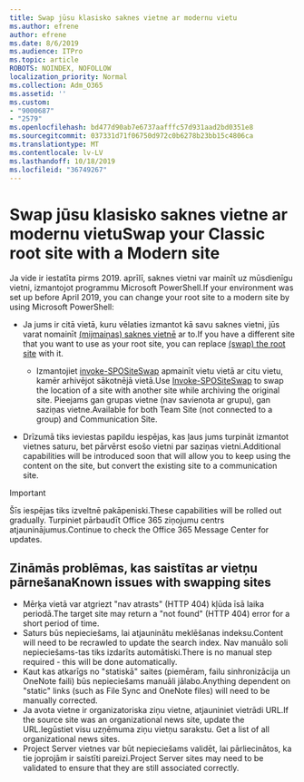 ```yaml
---
title: Swap jūsu klasisko saknes vietne ar modernu vietu
ms.author: efrene
author: efrene
ms.date: 8/6/2019
ms.audience: ITPro
ms.topic: article
ROBOTS: NOINDEX, NOFOLLOW
localization_priority: Normal
ms.collection: Adm_O365
ms.assetid: ''
ms.custom:
- "9000687"
- "2579"
ms.openlocfilehash: bd477d90ab7e6737aafffc57d931aad2bd0351e8
ms.sourcegitcommit: 037331d71f06750d972c0b6278b23bb15c4806ca
ms.translationtype: MT
ms.contentlocale: lv-LV
ms.lasthandoff: 10/18/2019
ms.locfileid: "36749267"
---
```

# <a name="swap-your-classic-root-site-with-a-modern-site"></a><span data-ttu-id="ddf3e-102">Swap jūsu klasisko saknes vietne ar modernu vietu</span><span class="sxs-lookup"><span data-stu-id="ddf3e-102">Swap your Classic root site with a Modern site</span></span>

<span data-ttu-id="ddf3e-103">Ja vide ir iestatīta pirms 2019. aprīlī, saknes vietni var mainīt uz mūsdienīgu vietni, izmantojot programmu Microsoft PowerShell.</span><span class="sxs-lookup"><span data-stu-id="ddf3e-103">If your environment was set up before April 2019, you can change your root site to a modern site by using Microsoft PowerShell:</span></span>

- <span data-ttu-id="ddf3e-104">Ja jums ir citā vietā, kuru vēlaties izmantot kā savu saknes vietni, jūs varat nomainīt [(mijmaiņas) saknes vietnē](https://docs.microsoft.com/sharepoint/modern-root-site) ar to.</span><span class="sxs-lookup"><span data-stu-id="ddf3e-104">If you have a different site that you want to use as your root site, you can replace [(swap) the root site](https://docs.microsoft.com/sharepoint/modern-root-site) with it.</span></span> 
    - <span data-ttu-id="ddf3e-105">Izmantojiet [invoke-SPOSiteSwap](https://docs.microsoft.com/powershell/module/sharepoint-online/invoke-spositeswap?view=sharepoint-ps) apmainīt vietu vietā ar citu vietu, kamēr arhivējot sākotnējā vietā.</span><span class="sxs-lookup"><span data-stu-id="ddf3e-105">Use [Invoke-SPOSiteSwap](https://docs.microsoft.com/powershell/module/sharepoint-online/invoke-spositeswap?view=sharepoint-ps) to swap the location of a site with another site while archiving the original site.</span></span> <span data-ttu-id="ddf3e-106">Pieejams gan grupas vietne (nav savienota ar grupu), gan saziņas vietne.</span><span class="sxs-lookup"><span data-stu-id="ddf3e-106">Available for both Team Site (not connected to a group) and Communication Site.</span></span> 

- <span data-ttu-id="ddf3e-107">Drīzumā tiks ieviestas papildu iespējas, kas ļaus jums turpināt izmantot vietnes saturu, bet pārvērst esošo vietni par saziņas vietni.</span><span class="sxs-lookup"><span data-stu-id="ddf3e-107">Additional capabilities will be introduced soon that will allow you to keep using the content on the site, but convert the existing site to a communication site.</span></span> 
>[!Important]
><span data-ttu-id="ddf3e-108">Šīs iespējas tiks izveltnē pakāpeniski.</span><span class="sxs-lookup"><span data-stu-id="ddf3e-108">These capabilities will be rolled out gradually.</span></span> <span data-ttu-id="ddf3e-109">Turpiniet pārbaudīt Office 365 ziņojumu centrs atjauninājumus.</span><span class="sxs-lookup"><span data-stu-id="ddf3e-109">Continue to check the Office 365 Message Center for updates.</span></span> 

## <a name="known-issues-with-swapping-sites"></a><span data-ttu-id="ddf3e-110">Zināmās problēmas, kas saistītas ar vietņu pārnešana</span><span class="sxs-lookup"><span data-stu-id="ddf3e-110">Known issues with swapping sites</span></span>

- <span data-ttu-id="ddf3e-111">Mērķa vietā var atgriezt "nav atrasts" (HTTP 404) kļūda īsā laika periodā.</span><span class="sxs-lookup"><span data-stu-id="ddf3e-111">The target site may return a "not found" (HTTP 404) error for a short period of time.</span></span>
- <span data-ttu-id="ddf3e-112">Saturs būs nepieciešams, lai atjauninātu meklēšanas indeksu.</span><span class="sxs-lookup"><span data-stu-id="ddf3e-112">Content will need to be recrawled to update the search index.</span></span> <span data-ttu-id="ddf3e-113">Nav manuālo soli nepieciešams-tas tiks izdarīts automātiski.</span><span class="sxs-lookup"><span data-stu-id="ddf3e-113">There is no manual step required - this will be done automatically.</span></span>
- <span data-ttu-id="ddf3e-114">Kaut kas atkarīgs no "statiskā" saites (piemēram, failu sinhronizācija un OneNote faili) būs nepieciešams manuāli jālabo.</span><span class="sxs-lookup"><span data-stu-id="ddf3e-114">Anything dependent on "static" links (such as File Sync and OneNote files) will need to be manually corrected.</span></span>
- <span data-ttu-id="ddf3e-115">Ja avota vietne ir organizatoriska ziņu vietne, atjauniniet vietrādi URL.</span><span class="sxs-lookup"><span data-stu-id="ddf3e-115">If the source site was an organizational news site, update the URL.</span></span><span data-ttu-id="ddf3e-116">Iegūstiet visu uzņēmuma ziņu vietņu sarakstu.</span><span class="sxs-lookup"><span data-stu-id="ddf3e-116"> Get a list of all organizational news sites.</span></span>
- <span data-ttu-id="ddf3e-117">Project Server vietnes var būt nepieciešams validēt, lai pārliecinātos, ka tie joprojām ir saistīti pareizi.</span><span class="sxs-lookup"><span data-stu-id="ddf3e-117">Project Server sites may need to be validated to ensure that they are still associated correctly.</span></span>





